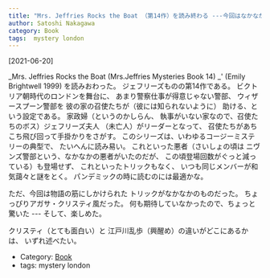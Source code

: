 ```yaml
---
title: "Mrs. Jeffries Rocks the Boat （第14作）を読み終わる ---今回はなかなか読み応えがあった"
author: Satoshi Nakagawa
category: Book
tags:  mystery london
---
```


[2021-06-20]  
 
_Mrs. Jeffries Rocks the Boat (Mrs.Jeffries Mysteries Book 14) _' (Emily Brightwell 1999)
を読みおわった。
ジェフリーズものの第14作である。
ビクトリア朝時代のロンドンを舞台に、
あまり警察仕事が得意じゃない警部、
ウィザースプーン警部を
彼の家の召使たちが（彼には知られないように）
助ける、という設定である。
家政婦（というのかしらん、
執事がいない家なので、召使たちのボス）ジェフリーズ夫人
（未亡人）がリーダーとなって、
召使たちがあちこち飛び回って手掛かりをさがす。
このシリーズは、いわゆるコージーミステリーの典型で、
たいへんに読み易い。
これといった悪者（さいしょの頃は
ニヴンズ警部という、なかなかの悪者がいたのだが、
この頃登場回数がぐっと減っている）も登場せず、
これといったトリックもなく、
いつも同じメンバーが和気藹々と謎をとく。
パンデミックの時に読むのには最適かな。

 ただ、今回は物語の筋にしかけられた
トリックがなかなかのものだった。
ちょっぴりアガサ・クリスティ風だった。
何も期待していなかったので、ちょっと驚いた ---
そして、楽しめた。

 クリスティ（とても面白い）と
江戸川乱歩（興醒め）の違いがどこにあるかは、
いずれ述べたい。

- Category: [Book](/categories.html#Book)
- tags:  mystery london

